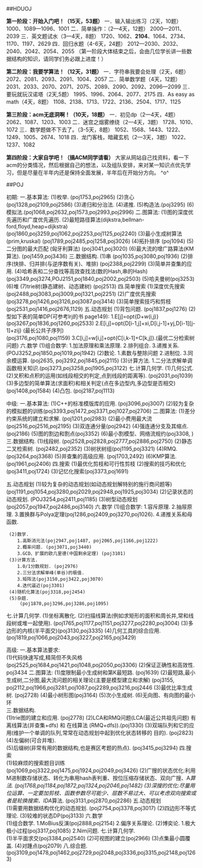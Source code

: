 ##HDUOJ

**第一阶段：开始入门吧！（15天，53题）** 
一．输入输出练习（2天，10题） 
1000、1089—1096、1001 
二．简单操作：（2—4天，12题） 
2000—2011、2039 
三．英文题试水（3—4天，8题） 
1720、1062、**2104**、1064、2734、1170、1197、2629 
四．回归水题（4-6天，24题） 
2012—2030、2032、2040、2042、2054、2055 
（第一阶段大体结束之后，会由几位学长讲一些数据结构的知识，请同学们务必跟上进度！）

**第二阶段：我要学算法！（12天，31题）** 
一．字符串我要会处理（2天，6题） 
2072、2081、2093、2091、1004、2057 
二．简单数学题（4天，12题） 
2031、2033、2070、2071、2075、2089、2090、2092、2096—2099 
三．要玩就玩汉诺塔（2天,5题） 
1995、1996、2064、2077、2175 
四．As easy as math（4天，8题） 
1108、2138、1713、1722、2136、2504、1717、1125

**第三阶段：acm无底洞啊！（10天，18题）** 
一．初见dp（2—4天，4题） 
2062、1087、1203、1003 
二．迷宫之烟雾缭绕（2—4天，3题） 
1728、1010、1072 
三．数学题做不下去了。（3-5天，8题） 
1052、1568、1443、1222、1249、1005、2674、1018 
四．龙门客栈，暗藏玄机（2—3天，3题） 
1022、1237、1082

**第四阶段：大家自学吧！（搞ACM同学请看）** 
大家从网站自己找资料，看一下acm的分类情况，然后根据自己的想法，以及组队安排，来对某一知识点优先学习，但是尽量在半年内还是保持全面发展，半年后在开始分方向。 
^o^

##POJ

初期:
一.基本算法:
     (1)枚举. (poj1753,poj2965)
     (2)贪心(poj1328,poj2109,poj2586)
     (3)递归和分治法.
     (4)递推.
     (5)构造法.(poj3295)
     (6)模拟法.(poj1068,poj2632,poj1573,poj2993,poj2996)
二.图算法:
     (1)图的深度优先遍历和广度优先遍历.
     (2)最短路径算法(dijkstra,bellman-ford,floyd,heap+dijkstra)
        (poj1860,poj3259,poj1062,poj2253,poj1125,poj2240)
     (3)最小生成树算法(prim,kruskal)
        (poj1789,poj2485,poj1258,poj3026)
     (4)拓扑排序 (poj1094)
     (5)二分图的最大匹配 (匈牙利算法) (poj3041,poj3020)
     (6)最大流的增广路算法(KM算法). (poj1459,poj3436)
三.数据结构.
     (1)串 (poj1035,poj3080,poj1936)
     (2)排序(快排、归并排(与逆序数有关)、堆排) (poj2388,poj2299)
     (3)简单并查集的应用.
     (4)哈希表和二分查找等高效查找法(数的Hash,串的Hash)   
        (poj3349,poj3274,POJ2151,poj1840,poj2002,poj2503)
     (5)哈夫曼树(poj3253)
     (6)堆
     (7)trie树(静态建树、动态建树) (poj2513)
四.简单搜索
     (1)深度优先搜索 (poj2488,poj3083,poj3009,poj1321,poj2251)
     (2)广度优先搜索(poj3278,poj1426,poj3126,poj3087.poj3414)
     (3)简单搜索技巧和剪枝(poj2531,poj1416,poj2676,1129)
五.动态规划
     (1)背包问题. (poj1837,poj1276)
     (2)型如下表的简单DP(可参考lrj的书 page149):
       1.E[j]=opt{D+w(i,j)} (poj3267,poj1836,poj1260,poj2533)
       2.E[i,j]=opt{D[i-1,j]+xi,D[i,j-1]+yj,D[i-1][j-1]+zij} (最长公共子序列)    
         (poj3176,poj1080,poj1159)
       3.C[i,j]=w[i,j]+opt{C[i,k-1]+C[k,j]}.(最优二分检索树问题)
六.数学
     (1)组合数学:
        1.加法原理和乘法原理.
        2.排列组合.
        3.递推关系.
          (POJ3252,poj1850,poj1019,poj1942)
     (2)数论.
        1.素数与整除问题
        2.进制位.
        3.同余模运算.
          (poj2635, poj3292,poj1845,poj2115)
     (3)计算方法.
        1.二分法求解单调函数相关知识.(poj3273,poj3258,poj1905,poj3122)
七.计算几何学.
     (1)几何公式.
     (2)叉积和点积的运用(如线段相交的判定,点到线段的距离等). (poj2031,poj1039)
     (3)多边型的简单算法(求面积)和相关判定(点在多边型内,多边型是否相交)
         (poj1408,poj1584)
     (4)凸包. (poj2187,poj1113)




中级:
一.基本算法:
     (1)C++的标准模版库的应用. (poj3096,poj3007)
     (2)较为复杂的模拟题的训练(poj3393,poj1472,poj3371,poj1027,poj2706)
二.图算法:
     (1)差分约束系统的建立和求解. (poj1201,poj2983)
     (2)最小费用最大流(poj2516,poj2516,poj2195)
     (3)双连通分量(poj2942)
     (4)强连通分支及其缩点.(poj2186)
     (5)图的割边和割点(poj3352)
     (6)最小割模型、网络流规约(poj3308, )
三.数据结构.
     (1)线段树. (poj2528,poj2828,poj2777,poj2886,poj2750)
     (2)静态二叉检索树. (poj2482,poj2352)
     (3)树状树组(poj1195,poj3321)
     (4)RMQ. (poj3264,poj3368)
     (5)并查集的高级应用. (poj1703,2492)
     (6)KMP算法. (poj1961,poj2406)
四.搜索
     (1)最优化剪枝和可行性剪枝
     (2)搜索的技巧和优化 (poj3411,poj1724)
     (3)记忆化搜索(poj3373,poj1691)
     
五.动态规划
     (1)较为复杂的动态规划(如动态规划解特别的施行商问题等)
         (poj1191,poj1054,poj3280,poj2029,poj2948,poj1925,poj3034)
     (2)记录状态的动态规划. (POJ3254,poj2411,poj1185)
     (3)树型动态规划(poj2057,poj1947,poj2486,poj3140)
六.数学
     (1)组合数学:
        1.容斥原理.
        2.抽屉原理.
        3.置换群与Polya定理(poj1286,poj2409,poj3270,poj1026).
        4.递推关系和母函数.
        
     (2)数学.
        1.高斯消元法(poj2947,poj1487, poj2065,poj1166,poj1222)
        2.概率问题. (poj3071,poj3440)
        3.GCD、扩展的欧几里德(中国剩余定理) (poj3101)
     (3)计算方法.
        1.0/1分数规划. (poj2976)
        2.三分法求解单峰(单谷)的极值.
        3.矩阵法(poj3150,poj3422,poj3070)
        4.迭代逼近(poj3301)
     (4)随机化算法(poj3318,poj2454)
     (5)杂题.
         (poj1870,poj3296,poj3286,poj1095)
七.计算几何学.
        (1)坐标离散化.
        (2)扫描线算法(例如求矩形的面积和周长并,常和线段树或堆一起使用).
            (poj1765,poj1177,poj1151,poj3277,poj2280,poj3004)
        (3)多边形的内核(半平面交)(poj3130,poj3335)
        (4)几何工具的综合应用.(poj1819,poj1066,poj2043,poj3227,poj2165,poj3429)




高级:
一.基本算法要求:  
      (1)代码快速写成,精简但不失风格  
          (poj2525,poj1684,poj1421,poj1048,poj2050,poj3306)
      (2)保证正确性和高效性. poj3434
二.图算法:
      (1)度限制最小生成树和第K最短路. (poj1639)
      (2)最短路,最小生成树,二分图,最大流问题的相关理论(主要是模型建立和求解)
         (poj3155, poj2112,poj1966,poj3281,poj1087,poj2289,poj3216,poj2446
      (3)最优比率生成树. (poj2728)
      (4)最小树形图(poj3164)
      (5)次小生成树.
      (6)无向图、有向图的最小环   
三.数据结构.  
      (1)trie图的建立和应用. (poj2778)
      (2)LCA和RMQ问题(LCA(最近公共祖先问题) 有离线算法(并查集+dfs) 和 在线算法
          (RMQ+dfs)).(poj1330)
      (3)双端队列和它的应用(维护一个单调的队列,常常在动态规划中起到优化状态转移的
          目的). (poj2823)
      (4)左偏树(可合并堆).  
      (5)后缀树(非常有用的数据结构,也是赛区考题的热点).
         (poj3415,poj3294)
四.搜索  
      (1)较麻烦的搜索题目训练(poj1069,poj3322,poj1475,poj1924,poj2049,poj3426)
      (2)广搜的状态优化:利用M进制数存储状态、转化为串用hash表判重、按位压缩存储状态、双向广搜、A*算法. (poj1768,poj1184,poj1872,poj1324,poj2046,poj1482)
      (3)深搜的优化:尽量用位运算、一定要加剪枝、函数参数尽可能少、层数不易过大、可以考虑双向搜索或者是轮换搜索、IDA*算法. (poj3131,poj2870,poj2286)
五.动态规划  
      (1)需要用数据结构优化的动态规划.
         (poj2754,poj3378,poj3017)
      (2)四边形不等式理论.
      (3)较难的状态DP(poj3133)
六.数学  
      (1)组合数学.
        1.MoBius反演(poj2888,poj2154)
        2.偏序关系理论.
      (2)博奕论.
        1.极大极小过程(poj3317,poj1085)
        2.Nim问题.
七.计算几何学.  
      (1)半平面求交(poj3384,poj2540)
      (2)可视图的建立(poj2966)
      (3)点集最小圆覆盖.
      (4)对踵点(poj2079)
      八.综合题.
      (poj3109,poj1478,poj1462,poj2729,poj2048,poj3336,poj3315,poj2148,poj1263)